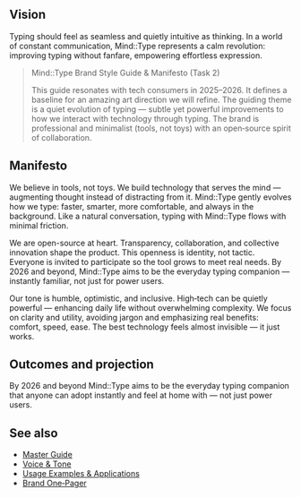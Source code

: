 <!--══════════════════════════════════════════════════
  ╔══════════════════════════════════════════════════════╗
  ║  ░  BRAND MANIFESTO & VISION  ░░░░░░░░░░░░░░░░░░░░░  ║
  ║                                                      ║
  ║  The purpose and promise of Mind::Type. A north      ║
  ║  star for design, product, and community decisions.  ║
  ║                                                      ║
  ║                                                      ║
  ║                                                      ║
  ║                                                      ║
  ╚══════════════════════════════════════════════════════╝
    • WHAT ▸ Vision, beliefs, and tone foundations
    • WHY  ▸ Aligns teams and contributors on intent
    • HOW  ▸ Guides choices in design, copy, and motion
-->

## Vision

Typing should feel as seamless and quietly intuitive as thinking. In a
world of constant communication, Mind::Type represents a calm revolution:
improving typing without fanfare, empowering effortless expression.

> Mind::Type Brand Style Guide & Manifesto (Task 2)
>
> This guide resonates with tech consumers in 2025–2026. It defines a
> baseline for an amazing art direction we will refine. The guiding theme
> is a quiet evolution of typing — subtle yet powerful improvements to how
> we interact with technology through typing. The brand is professional and
> minimalist (tools, not toys) with an open‑source spirit of collaboration.

## Manifesto

We believe in tools, not toys. We build technology that serves the mind —
augmenting thought instead of distracting from it. Mind::Type gently evolves
how we type: faster, smarter, more comfortable, and always in the
background. Like a natural conversation, typing with Mind::Type flows with
minimal friction.

We are open-source at heart. Transparency, collaboration, and collective
innovation shape the product. This openness is identity, not tactic.
Everyone is invited to participate so the tool grows to meet real needs.
By 2026 and beyond, Mind::Type aims to be the everyday typing companion —
instantly familiar, not just for power users.

Our tone is humble, optimistic, and inclusive. High‑tech can be quietly
powerful — enhancing daily life without overwhelming complexity. We focus on
clarity and utility, avoiding jargon and emphasizing real benefits: comfort,
speed, ease. The best technology feels almost invisible — it just works.

## Outcomes and projection

By 2026 and beyond Mind::Type aims to be the everyday typing companion that
anyone can adopt instantly and feel at home with — not just power users.

## See also

- [Master Guide](../guide/brand-style-guide.md)
- [Voice & Tone](./voice-tone.md)
- [Usage Examples & Applications](./usage-examples.md)
- [Brand One‑Pager](../guide/brand-one-pager.md)

